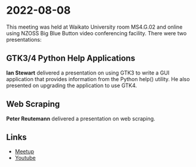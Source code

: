 # 2022-08-08

This meeting was held at Waikato University room MS4.G.02 and online using NZOSS Big Blue Button video conferencing facility. 
There were two presentations:

## GTK3/4 Python Help Applications

**Ian Stewart** delivered a presentation on using GTK3 to write a GUI application that provides information from the Python help() utility. 
He also presented on upgrading the application to use GTK4.

## Web Scraping

**Peter Reutemann** delivered a presentation on web scraping.

## Links
* [Meetup](https://www.meetup.com/nzpug-hamilton/events/283776838/)
* [Youtube](https://youtu.be/nQRSxYVPL_Q)

